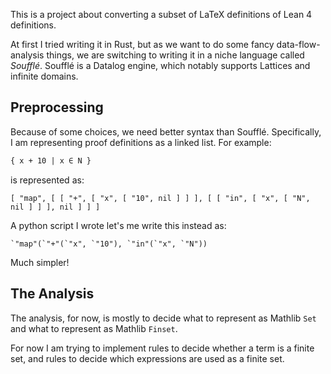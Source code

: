 This is a project about converting a subset of LaTeX definitions of Lean 4
definitions.

At first I tried writing it in Rust, but as we want to do some fancy
data-flow-analysis things, we are switching to writing it in a niche language
called *Soufflé*. Soufflé is a Datalog engine, which notably supports Lattices
and infinite domains.

## Preprocessing

Because of some choices, we need better syntax than Soufflé. Specifically, I am
representing proof definitions as a linked list. For example:
```latex
{ x + 10 | x ∈ N }
```
is represented as:
```souffle
[ "map", [ [ "+", [ "x", [ "10", nil ] ] ], [ [ "in", [ "x", [ "N", nil ] ] ], nil ] ] ]
```

A python script I wrote let's me write this instead as:
```souffle
`"map"(`"+"(`"x", `"10"), `"in"(`"x", `"N"))
```

Much simpler!

## The Analysis

The analysis, for now, is mostly to decide what to represent as Mathlib `Set`
and what to represent as Mathlib `Finset`.

For now I am trying to implement rules to decide whether a term is a finite set,
and rules to decide which expressions are used as a finite set.
